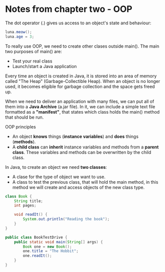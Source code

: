 # Notes from chapter two - OOP

The dot operator (.) gives us access to an object's state and behaviour:
```java Cat luna = new Cat()
luna.meow();
luna.age = 3;
```

To really use OOP, we need to create other clases outside main().
The main two purposes of main() are:
* Test your real class
* Launch/start a Java application


Every time an object is created in Java, it is stored into an area of memory called "The Heap" (Garbage-Collectible Heap). When an object is no longer used, it becomes eligible for garbage collection and the space gets freed up.

When we need to deliver an application with many files, we can put all of them into a **Java Archive** (a.jar file). In it, we can include a simple text file formatted as a **"manifest"**, that states which class holds the main() method that should be run.

OOP principles
* An object **knows** things (**instance variables**) and **does** things (**methods**).
* A **child class** can **inherit** instance variables and methods from a **parent class**. These variables and methods can be overwritten by the child class.

In Java, to create an object we need **two classes**:
* A clase for the type of object we want to use.
* A class to test the previous class, that will hold the main method, in this method we will create and access objects of the new class type.

```java
class Book {
    String title;
    int pages;

    void readIt() {
        System.out.println("Reading the book");
    }
}

public class BookTestDrive {
    public static void main(String[] args) {
        Book one = new Book();
        one.title = "The Hobbit";
        one.readIt();
    }
}
```